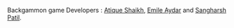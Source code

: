 Backgammon game
Developers : [Atique Shaikh](https://github.com/YooZiiX), 
[Emile Aydar](https://github.com/ggleKg) and [Sangharsh Patil](https://github.com/xXMagIkZzR4mBOXx).
